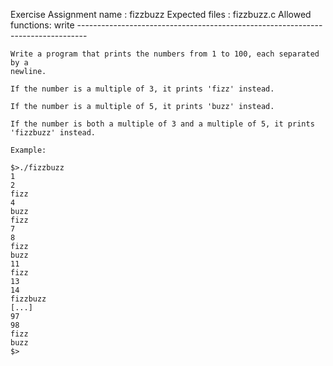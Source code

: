 Exercise
    Assignment name  : fizzbuzz
    Expected files   : fizzbuzz.c
    Allowed functions: write
    --------------------------------------------------------------------------------
    
    Write a program that prints the numbers from 1 to 100, each separated by a
    newline.
    
    If the number is a multiple of 3, it prints 'fizz' instead.
    
    If the number is a multiple of 5, it prints 'buzz' instead.
    
    If the number is both a multiple of 3 and a multiple of 5, it prints 'fizzbuzz' instead.
    
    Example:
    
    $>./fizzbuzz
    1
    2
    fizz
    4
    buzz
    fizz
    7
    8
    fizz
    buzz
    11
    fizz
    13
    14
    fizzbuzz
    [...]
    97
    98
    fizz
    buzz
    $>
